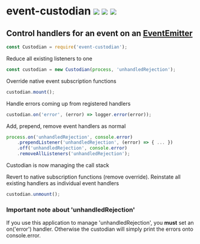 # event-custodian [![](https://img.shields.io/npm/v/event-custodian.svg)](https://www.npmjs.com/package/event-custodian) [![](https://img.shields.io/badge/source--000000.svg?logo=github&style=social)](https://github.com/fiverr/event-custodian) [![](https://circleci.com/gh/fiverr/event-custodian.svg?style=svg)](https://circleci.com/gh/fiverr/event-custodian)
## Control handlers for an event on an [EventEmitter](https://nodejs.org/api/events.html#events_class_eventemitter)

```js
const Custodian = require('event-custodian');
```

Reduce all existing listeners to one
```js
const custodian = new Custodian(process, 'unhandledRejection');
```

Override native event subscription functions
```js
custodian.mount();
```

Handle errors coming up from registered handlers
```js
custodian.on('error', (error) => logger.error(error));
```

Add, prepend, remove event handlers as normal
```js
process.on('unhandledRejection', console.error)
    .prependListener('unhandledRejection', (error) => { ... })
    .off('unhandledRejection', console.error)
    .removeAllListeners('unhandledRejection');
```
Custodian is now managing the call stack

Revert to native subscription functions (remove override). Reinstate all existing handlers as individual event handlers
```js
custodian.unmount();
```

### Important note about 'unhandledRejection'
If you use this application to manage 'unhandledRejection', you **must** set an on('error') handler. Otherwise the custodian will simply print the errors onto console.error.
